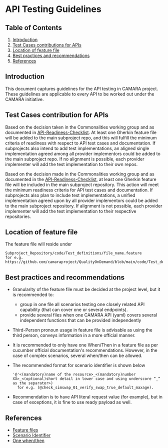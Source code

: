 # API Testing Guidelines

## Table of Contents
1. [Introduction](#introduction)
2. [Test Cases contributions for APIs](#test-cases-contribution-for-apis)
3. [Location of feature file](#location-of-feature-file)
4. [Best practices and recommendations](#best-practices-and-recommendations)
5. [References](#references)

## Introduction
This document captures guidelines for the API testing in CAMARA project. These guidelines are applicable to every API to be worked out under the CAMARA initiative.

## Test Cases contribution for APIs
Based on the decision taken in the Commonalities working group and as documented in [API-Readiness-Checklist](https://github.com/camaraproject/Commonalities/blob/main/documentation/API-Readiness-Checklist.md).
At least one Gherkin feature file will be added to the main subproject repo, and this will fulfill the minimum criteria of readiness with respect to API test cases and documentation. 
If subprojects also intend to add test implementations, an aligned single implementation agreed among all provider implementors could be added to the main subproject repo. 
If no alignment is possible, each provider implementer will add the test implementation to their own repos.

Based on the decision made in the Commonalities working group and as documented in the [API-Readiness-Checklist](https://github.com/camaraproject/Commonalities/blob/main/documentation/API-Readiness-Checklist.md), at least one Gherkin feature file will be included in the main subproject repository. 
This action will meet the minimum readiness criteria for API test cases and documentation. 
If subprojects also plan to include test implementations, a unified implementation agreed upon by all provider implementors could be added to the main subproject repository. 
If alignment is not possible, each provider implementer will add the test implementation to their respective repositories.

## Location of feature file
The feature file will reside under 
```
Subproject_Repository/code/Test_definitions/file_name.feature
for e.g. https://github.com/camaraproject/QualityOnDemand/blob/main/code/Test_definitions/QoD_API_Test.feature
```

## Best practices and recommendations

* Granularity of the feature file must be decided at the project level, but it is recommended to:
    -	group in one file all scenarios testing one closely related API capability (that can cover one or several endpoints).
    -	provide several files when one CAMARA API (yaml) covers several independent functions that can be provided independently

* Third-Person pronoun usage in feature file is advisable as using the third person, conveys information in a more official manner.
* It is recommended to only have one When/Then in a feature file as per cucumber official documentation's recommendations. However, in the case of complex scenarios, several when/then can be allowed.
* The recommended format for scenario identifier is shown below
    ```
    '@'<(mandatory)name of the resource>_<(mandatory)number XX>_<(optional)short detail in lower case and using underscore “_” as the separator>)
      for e.g. (@check_simswap_01_verify_swap_true_default_maxage).
    ```

* Recommendation is to have API literal request value (for example), but in case of exceptions, it is fine to use ready payload as well.


## References

* [Feature files]( https://copyprogramming.com/howto/multiple-feature-inside-single-feature-file#multiple-feature-inside-single-feature-file)
* [Scenario Identifier](https://support.smartbear.com/cucumberstudio/docs/tests/best-practices.html#scenario-content-set-up-writing-standards)
* [One when/then](https://cucumber.io/docs/gherkin/reference/)
